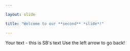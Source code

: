 ```yaml
---

layout: slide

title: "Welcome to our **second** *slide*!"

---
```

	
Your text - this is SB's text
Use the left arrow to go back!
